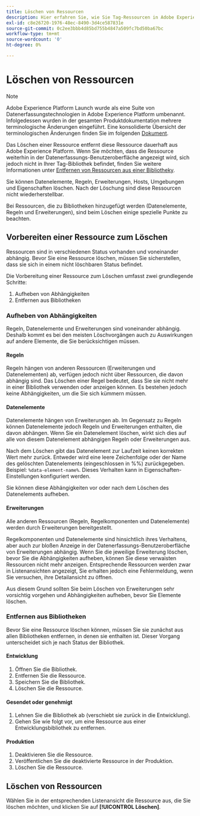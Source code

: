 ```yaml
---
title: Löschen von Ressourcen
description: Hier erfahren Sie, wie Sie Tag-Ressourcen in Adobe Experience Platform löschen können.
exl-id: c8e26720-1976-48ec-8490-3d4ce587831e
source-git-commit: 0c2ee3bbb4d85bd755b4847a509fc7bd50ba67bc
workflow-type: tm+mt
source-wordcount: '0'
ht-degree: 0%

---
```


# Löschen von Ressourcen

>[!NOTE]
>
>Adobe Experience Platform Launch wurde als eine Suite von Datenerfassungstechnologien in Adobe Experience Platform umbenannt. Infolgedessen wurden in der gesamten Produktdokumentation mehrere terminologische Änderungen eingeführt. Eine konsolidierte Übersicht der terminologischen Änderungen finden Sie im folgenden [Dokument](../../term-updates.md).

Das Löschen einer Ressource entfernt diese Ressource dauerhaft aus Adobe Experience Platform. Wenn Sie möchten, dass die Ressource weiterhin in der Datenerfassungs-Benutzeroberfläche angezeigt wird, sich jedoch nicht in Ihrer Tag-Bibliothek befindet, finden Sie weitere Informationen unter [Entfernen von Ressourcen aus einer Bibliotheky](remove-resources-from-library.md).

Sie können Datenelemente, Regeln, Erweiterungen, Hosts, Umgebungen und Eigenschaften löschen. Nach der Löschung sind diese Ressourcen nicht wiederherstellbar.

Bei Ressourcen, die zu Bibliotheken hinzugefügt werden (Datenelemente, Regeln und Erweiterungen), sind beim Löschen einige spezielle Punkte zu beachten.

## Vorbereiten einer Ressource zum Löschen

Ressourcen sind in verschiedenen Status vorhanden und voneinander abhängig. Bevor Sie eine Ressource löschen, müssen Sie sicherstellen, dass sie sich in einem nicht löschbaren Status befindet.

Die Vorbereitung einer Ressource zum Löschen umfasst zwei grundlegende Schritte:

1. Aufheben von Abhängigkeiten
1. Entfernen aus Bibliotheken

### Aufheben von Abhängigkeiten

Regeln, Datenelemente und Erweiterungen sind voneinander abhängig. Deshalb kommt es bei den meisten Löschvorgängen auch zu Auswirkungen auf andere Elemente, die Sie berücksichtigen müssen.

#### Regeln

Regeln hängen von anderen Ressourcen (Erweiterungen und Datenelementen) ab, verfügen jedoch nicht über Ressourcen, die davon abhängig sind. Das Löschen einer Regel bedeutet, dass Sie sie nicht mehr in einer Bibliothek verwenden oder anzeigen können. Es bestehen jedoch keine Abhängigkeiten, um die Sie sich kümmern müssen.

#### Datenelemente

Datenelemente hängen von Erweiterungen ab. Im Gegensatz zu Regeln können Datenelemente jedoch Regeln und Erweiterungen enthalten, die davon abhängen. Wenn Sie ein Datenelement löschen, wirkt sich dies auf alle von diesem Datenelement abhängigen Regeln oder Erweiterungen aus.

Nach dem Löschen gibt das Datenelement zur Laufzeit keinen korrekten Wert mehr zurück. Entweder wird eine leere Zeichenfolge oder der Name des gelöschten Datenelements (eingeschlossen in %%) zurückgegeben. Beispiel: `%data-element-name%`. Dieses Verhalten kann in Eigenschaften-Einstellungen konfiguriert werden.

Sie können diese Abhängigkeiten vor oder nach dem Löschen des Datenelements aufheben.

#### Erweiterungen

Alle anderen Ressourcen (Regeln, Regelkomponenten und Datenelemente) werden durch Erweiterungen bereitgestellt.

Regelkomponenten und Datenelemente sind hinsichtlich ihres Verhaltens, aber auch zur bloßen Anzeige in der Datenerfassungs-Benutzeroberfläche von Erweiterungen abhängig. Wenn Sie die jeweilige Erweiterung löschen, bevor Sie die Abhängigkeiten aufheben, können Sie diese verwaisten Ressourcen nicht mehr anzeigen. Entsprechende Ressourcen werden zwar in Listenansichten angezeigt, Sie erhalten jedoch eine Fehlermeldung, wenn Sie versuchen, ihre Detailansicht zu öffnen.

Aus diesem Grund sollten Sie beim Löschen von Erweiterungen sehr vorsichtig vorgehen und Abhängigkeiten aufheben, bevor Sie Elemente löschen.

### Entfernen aus Bibliotheken

Bevor Sie eine Ressource löschen können, müssen Sie sie zunächst aus allen Bibliotheken entfernen, in denen sie enthalten ist. Dieser Vorgang unterscheidet sich je nach Status der Bibliothek.

#### Entwicklung

1. Öffnen Sie die Bibliothek.
1. Entfernen Sie die Ressource.
1. Speichern Sie die Bibliothek.
1. Löschen Sie die Ressource.

#### Gesendet oder genehmigt

1. Lehnen Sie die Bibliothek ab (verschiebt sie zurück in die Entwicklung).
1. Gehen Sie wie folgt vor, um eine Ressource aus einer Entwicklungsbibliothek zu entfernen.

#### Produktion

1. Deaktivieren Sie die Ressource.
1. Veröffentlichen Sie die deaktivierte Ressource in der Produktion.
1. Löschen Sie die Ressource.

## Löschen von Ressourcen

Wählen Sie in der entsprechenden Listenansicht die Ressource aus, die Sie löschen möchten, und klicken Sie auf **[!UICONTROL Löschen]**.
